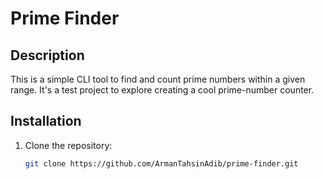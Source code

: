 # Prime Finder

## Description
This is a simple CLI tool to find and count prime numbers within a given range. It's a test project to explore creating a cool prime-number counter.

## Installation
1. Clone the repository:
   ```sh
   git clone https://github.com/ArmanTahsinAdib/prime-finder.git
